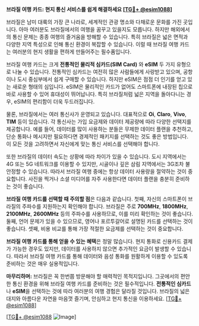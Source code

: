 **브라질 여행 카드: 현지 통신 서비스를 쉽게 해결하세요 [[TG💪+ @esim1088](https://t.me/s/esim1088)]**

브라질은 남미 대륙의 가장 큰 나라로, 세계적인 관광 명소와 다채로운 문화를 가진 곳입니다. 아마 여러분도 브라질에서의 여행을 꿈꾸고 있을지도 모릅니다. 하지만 해외에서의 통신 문제는 종종 여행의 즐거움을 방해할 수 있습니다. 특히 브라질은 넓은 면적과 다양한 지역 특성으로 인해 통신 환경이 복잡할 수 있습니다. 이럴 때 브라질 여행 카드는 여러분의 현지 생활을 편하게 만들어주는 필수품입니다.

브라질 여행 카드는 크게 **전통적인 물리적 심카드(SIM Card)** 와 **eSIM** 두 가지 유형으로 나눌 수 있습니다. 전통적인 심카드는 여전히 많은 사람들에게 사랑받고 있으며, 공항이나 도시 중심부에서 쉽게 구매할 수 있습니다. 하지만 eSIM은 점점 더 인기를 얻고 있는 새로운 형태의 심입니다. eSIM은 물리적인 카드가 없어도 스마트폰에 내장된 칩으로 바로 사용할 수 있어 휴대성이 뛰어납니다. 특히 브라질처럼 넓은 지역을 돌아다니는 경우, eSIM의 편리함이 더욱 두드러집니다.

물론, 브라질에서는 여러 통신사가 운영되고 있습니다. 대표적으로 **Oi**, **Claro**, **Vivo**, **TIM** 등이 있습니다. 각 통신사는 가입 요금제와 데이터 제공량에 따라 다양한 선택지를 제공합니다. 예를 들어, 데이터를 많이 사용하는 분들은 무제한 데이터 플랜을 추천하고, 단순 통화나 메시지만 필요하다면 경제적인 패키지를 선택하는 것도 좋은 방법입니다. 이 모든 것을 고려하면서 자신에게 맞는 통신 서비스를 선택해야 합니다.

또한 브라질의 데이터 속도는 상황에 따라 차이가 있을 수 있습니다. 도시 지역에서는 4G 또는 5G 네트워크를 이용할 수 있지만, 시골이나 깊은 삼림 지역에서는 3G조차 불안정할 수 있습니다. 따라서 브라질 여행 중에는 항상 데이터 사용량을 절약하는 것이 중요합니다. 사진을 찍거나 소셜 미디어를 자주 사용한다면 데이터 플랜을 충분히 준비하는 것이 좋습니다.

**브라질 여행 카드를 선택할 때 주의할 점**은 다음과 같습니다. 첫째, 자신의 스마트폰이 브라질의 주파수를 지원하는지 확인해야 합니다. 브라질은 주로 **700MHz**, **1800MHz**, **2100MHz**, **2600MHz** 등의 주파수를 사용하므로, 이를 미리 확인하는 것이 좋습니다. 둘째, 언어 문제가 있을 수 있으므로, 영어나 포르투갈어로 설명된 카드를 선택하는 것이 좋습니다. 셋째, 비용 비교를 통해 가장 적절한 요금제를 선택하는 것이 중요합니다.

**브라질 여행 카드를 통해 얻을 수 있는 혜택**은 정말 많습니다. 현지 통화로 신용카드 결제가 가능한 경우도 있지만, 데이터를 사용하지 않으면 추가적인 요금이 발생할 수 있습니다. 따라서 브라질 여행 카드를 통해 데이터와 음성 통화를 원활하게 이용할 수 있도록 준비하는 것은 매우 실용적입니다.

**마무리하며:** 브라질은 꼭 한번쯤 방문해야 할 매력적인 목적지입니다. 그곳에서의 편안한 통신 환경을 위해 브라질 여행 카드를 준비하는 것은 필수적입니다. **전통적인 심카드**나 **eSIM**을 선택하는 것에 따라 여러분의 여행 경험은 달라질 것입니다. 브라질의 넓은 대지와 아름다운 자연을 마음껏 즐기며, 안심하고 현지 통신을 이용하세요. [[TG💪+ @esim1088](https://t.me/s/esim1088)]

[[TG💪+ @esim1088](https://t.me/s/esim1088) ![Image](https://i.postimg.cc/Y0z9fWf4/image.png)]